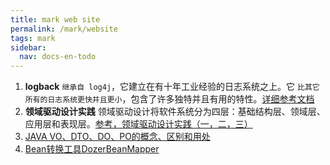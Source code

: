 ```yaml
---
title: mark web site
permalink: /mark/website
tags: mark
sidebar:
  nav: docs-en-todo
---
```


1. **logback** `继承自 log4j`，它建立在有十年工业经验的日志系统之上。它 `比其它所有的日志系统更快并且更小`，包含了许多独特并且有用的特性。[详细参考文档](http://www.logback.cn)
2. **领域驱动设计实践** 领域驱动设计将软件系统分为四层：基础结构层、领域层、应用层和表现层。[参考，领域驱动设计实践（一，二，三）](https://www.cnblogs.com/daxnet/archive/2010/07/07/1772584.html)
3. [JAVA VO、DTO、DO、PO的概念、区别和用处](https://blog.csdn.net/Thousa_Ho/article/details/73196347)
4. [Bean转换工具DozerBeanMapper](https://blog.csdn.net/weixin_41835612/article/details/83775374)
